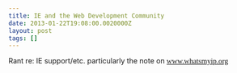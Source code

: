 ```yaml
---
title: IE and the Web Development Community
date: 2013-01-22T19:08:00.0020000Z
layout: post
tags: []
---
```


Rant re: IE support/etc. particularly the note on <span style="color: #1f497d; font-family: 'Calibri','sans-serif'; font-size: 11pt; mso-ansi-language: EN-US; mso-bidi-font-family: 'Times New Roman'; mso-bidi-language: AR-SA; mso-fareast-font-family: 'MS Mincho'; mso-fareast-language: JA; mso-fareast-theme-font: minor-fareast;"><a href="http://www.whatsmyip.org/">www.whatsmyip.org</a></span>
